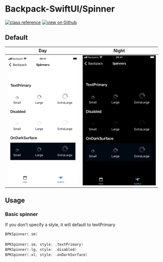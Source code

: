 # Backpack-SwiftUI/Spinner

[![class reference](https://img.shields.io/badge/Class%20reference-iOS-blue)](https://backpack.github.io/ios/versions/latest/swiftui/Structs/BPKSpinner.html)
[![view on Github](https://img.shields.io/badge/Source%20code-GitHub-lightgrey)](https://github.com/Skyscanner/backpack-ios/tree/main/Backpack-SwiftUI/Spinner)

## Default

| Day | Night |
| --- | --- |
| ![iPhone 8 simulator](https://raw.githubusercontent.com/Skyscanner/backpack-ios/main/screenshots/iPhone%208-swiftui_spinner___default_lm.png) |![iPhone 8 simulator - dark mode](https://raw.githubusercontent.com/Skyscanner/backpack-ios/main/screenshots/iPhone%208-swiftui_spinner___default_dm.png) |

## Usage

### Basic spinner
If you don't specify a style, it will default to textPrimary

```swift
BPKSpinner(.sm)

BPKSpinner(.sm, style: .textPrimary)
BPKSpinner(.lg, style: .disabled)
BPKSpinner(.xl, style: .onDarkSurface)
```